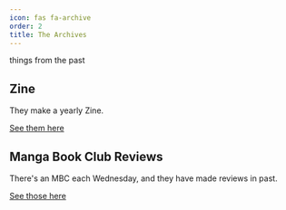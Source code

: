 ```yaml
---
icon: fas fa-archive
order: 2
title: The Archives
---
```

things from the past

## Zine

They make a yearly Zine.

[See them here](/categories/zine/)

## Manga Book Club Reviews

There's an MBC each Wednesday, and they have made reviews in past.

[See those here](/categories/mbc/)